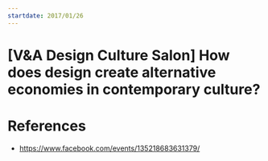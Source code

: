 ```yaml
---
startdate: 2017/01/26
---
```

# [V&A Design Culture Salon] How does design create alternative economies in contemporary culture?

# References
* https://www.facebook.com/events/135218683631379/
